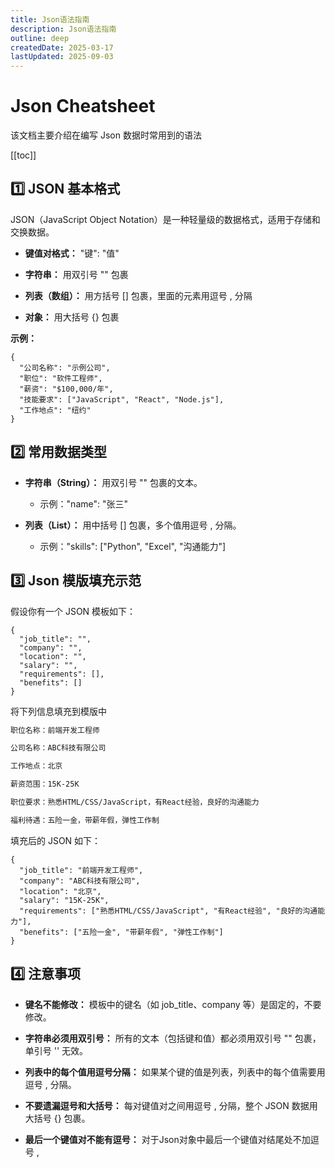 ```yaml
---
title: Json语法指南
description: Json语法指南
outline: deep
createdDate: 2025-03-17
lastUpdated: 2025-09-03
---
```


# Json Cheatsheet

该文档主要介绍在编写 Json 数据时常用到的语法

[[toc]]

## 1️⃣ JSON 基本格式

JSON（JavaScript Object Notation）是一种轻量级的数据格式，适用于存储和交换数据。

- **键值对格式：** "键": "值"

- **字符串：** 用双引号 "" 包裹

- **列表（数组）：** 用方括号 [] 包裹，里面的元素用逗号 , 分隔

- **对象：** 用大括号 {} 包裹

**示例：**
```json5
{
  "公司名称": "示例公司",
  "职位": "软件工程师",
  "薪资": "$100,000/年",
  "技能要求": ["JavaScript", "React", "Node.js"],
  "工作地点": "纽约"
}
```

## 2️⃣ 常用数据类型
   
- **字符串（String）：** 用双引号 "" 包裹的文本。

    - 示例："name": "张三"

- **列表（List）：** 用中括号 [] 包裹，多个值用逗号 , 分隔。

    - 示例："skills": ["Python", "Excel", "沟通能力"]

## 3️⃣ Json 模版填充示范

假设你有一个 JSON 模板如下：

```json5
{
  "job_title": "",
  "company": "",
  "location": "",
  "salary": "",
  "requirements": [],
  "benefits": []
}
```

将下列信息填充到模版中

```markdown
职位名称：前端开发工程师

公司名称：ABC科技有限公司

工作地点：北京

薪资范围：15K-25K

职位要求：熟悉HTML/CSS/JavaScript，有React经验，良好的沟通能力

福利待遇：五险一金，带薪年假，弹性工作制
```

填充后的 JSON 如下：

```json5
{
  "job_title": "前端开发工程师",
  "company": "ABC科技有限公司",
  "location": "北京",
  "salary": "15K-25K",
  "requirements": ["熟悉HTML/CSS/JavaScript", "有React经验", "良好的沟通能力"],
  "benefits": ["五险一金", "带薪年假", "弹性工作制"]
}
```

## 4️⃣ 注意事项

- **键名不能修改：** 模板中的键名（如 job_title、company 等）是固定的，不要修改。

- **字符串必须用双引号：** 所有的文本（包括键和值）都必须用双引号 "" 包裹，单引号 '' 无效。

- **列表中的每个值用逗号分隔：** 如果某个键的值是列表，列表中的每个值需要用逗号 , 分隔。

- **不要遗漏逗号和大括号：** 每对键值对之间用逗号 , 分隔，整个 JSON 数据用大括号 {} 包裹。

- **最后一个键值对不能有逗号：** 对于Json对象中最后一个键值对结尾处不加逗号 ,